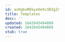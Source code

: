 ```yaml
---
id: azHgbuM8kyeDeXv3B3gZr
title: Templates
desc: ''
updated: 1642645494869
created: 1642645494869
stub: true
---
```


